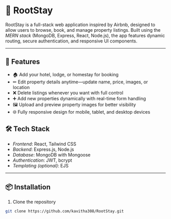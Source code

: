 # 🏡 RootStay

RootStay is a full-stack web application inspired by Airbnb, designed to allow users to browse, book, and manage property listings. Built using the *MERN stack* (MongoDB, Express, React, Node.js), the app features dynamic routing, secure authentication, and responsive UI components.

---

## 🚀 Features

- 🏠 Add your hotel, lodge, or homestay for booking
- ✏ Edit property details anytime—update name, price, images, or location
- ❌ Delete listings whenever you want with full control
- ➕ Add new properties dynamically with real-time form handling
- 🖼 Upload and preview property images for better visibility
- 🌐 Fully responsive design for mobile, tablet, and desktop devices

## 🛠 Tech Stack

- *Frontend*: React, Tailwind CSS
- *Backend*: Express.js, Node.js
- *Database*: MongoDB with Mongoose
- *Authentication*: JWT, bcrypt
- *Templating (optional)*: EJS

---

## 📦 Installation

1. Clone the repository  
```bash
git clone https://github.com/kavitha308/RootStay.git
